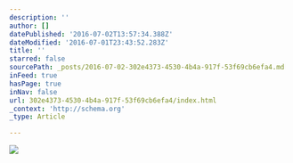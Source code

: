 ```yaml
---
description: ''
author: []
datePublished: '2016-07-02T13:57:34.388Z'
dateModified: '2016-07-01T23:43:52.283Z'
title: ''
starred: false
sourcePath: _posts/2016-07-02-302e4373-4530-4b4a-917f-53f69cb6efa4.md
inFeed: true
hasPage: true
inNav: false
url: 302e4373-4530-4b4a-917f-53f69cb6efa4/index.html
_context: 'http://schema.org'
_type: Article

---
```

![](https://the-grid-user-content.s3-us-west-2.amazonaws.com/b1cc5366-8584-4d78-afb7-d296c871c54a.jpg)